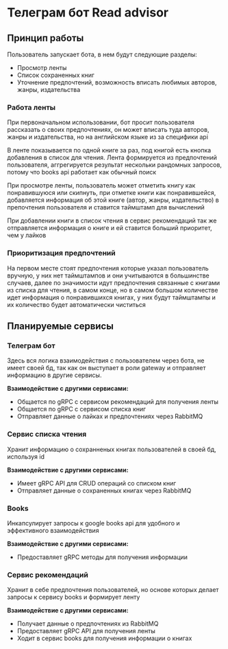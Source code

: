 # Телеграм бот Read advisor

## Принцип работы

Пользователь запускает бота, в нем будут следующие разделы:

- Просмотр ленты
- Список сохраненных книг
- Уточнение предпочтений, возможность вписать любимых авторов, жанры, издательства

### Работа ленты

При первоначальном использовании, бот просит пользователя рассказать о своих предпочтениях, он может вписать туда авторов, жанры и издательства, но на английском языке из за специфики api

В ленте показывается по одной книге за раз, под книгой есть кнопка добавления в список для чтения. Лента формируется из предпочтений пользователя, аггрегируется результат нескольки рандомных запросов, потому что books api работает как обычный поиск

При просмотре ленты, пользователь может отметить книгу как понравившуюся или скипнуть, при отметке книги как понравившейся, добавляется информация об этой книге (автор, жанры, издательство) в препочтения пользователя и ставится таймштамп для вычислений

При добавлении книги в список чтения в сервис рекомендаций так же отправляется информация о книге и ей ставится больший приоритет, чем у лайков

### Приоритизация предпочтений

На первом месте стоят предпочтения которые указал пользователь вручную, у них нет таймштампов и они учитываются в большинстве случаев, далее по значимости идут предпочтения связанные с книгами из списка для чтения, в самом конце, но в самом большом количестве идет информация о понравившихся книгах, у них будут таймштампы и их количество будет автоматически чиститься

## Планируемые сервисы

### Телеграм бот

Здесь вся логика взаимодействия с пользователем через бота, не имеет своей бд, так как он выступает в роли gateway и отправляет информацию в другие сервисы.

**Взаимодействие с другими сервисами:**

- Общается по gRPC с сервисом рекомендаций для получения ленты
- Общается по gRPC с сервисом списка книг
- Отправляет данные о лайках и предпочтениях через RabbitMQ

### Сервис списка чтения

Хранит информацию о сохранненых книгах пользователей в своей бд, используя id

**Взаимодействие с другими сервисами:**

- Имеет gRPC API для CRUD операций со списком книг
- Отправляет данные о сохраненных книгах через RabbitMQ

### Books

Инкапсулирует запросы к google books api для удобного и эффективного взаимодействия

**Взаимодействие с другими сервисами:**

- Предоставляет gRPC методы для получения информации

### Сервис рекомендаций

Хранит в себе предпочтения пользователей, но основе которых делает запросы к сервису books и формирует ленту

**Взаимодействие с другими сервисами:**

- Получает данные о предпочтениях из RabbitMQ
- Предоставляет gRPC API для получения ленты
- Ходит в сервис books для получения информации о книгах
